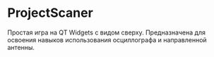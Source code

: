 # ProjectScaner

Простая игра на QT Widgets с видом сверху. Предназначена для освоения навыков использования осциллографа и направленной антенны.
